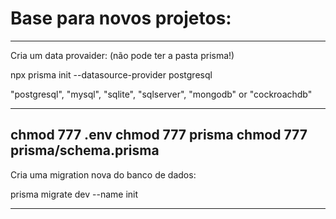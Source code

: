 # Base para novos projetos:
--------------------------------------------------------------------------------
Cria um data provaider: (não pode ter a pasta prisma!)

npx prisma init --datasource-provider postgresql

"postgresql", "mysql", "sqlite", "sqlserver", "mongodb" or "cockroachdb"

--------------------------------------------------------------------------------
chmod 777 .env
chmod 777 prisma
chmod 777 prisma/schema.prisma
--------------------------------------------------------------------------------
Cria uma migration nova do banco de dados:

prisma migrate dev --name init

--------------------------------------------------------------------------------
